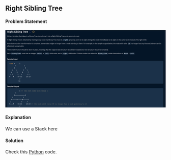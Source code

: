 ## Right Sibling Tree

#### Problem Statement


![alt text](Right_Sibling_Tree.png "Right_Sibling_Tree")



#### Explanation

We can use a Stack here


#### Solution

Check this [Python](../python/Right_Sibling_Tree.py) code.

